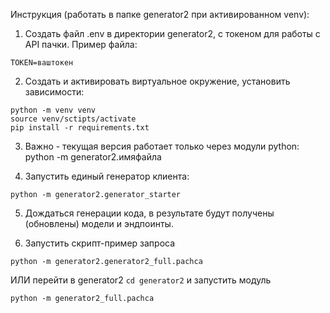 Инструкция (работать в папке generator2 при активированном venv):

1. Создать файл .env в директории generator2, с токеном для работы с API пачки. Пример файла:

```
TOKEN=ваштокен
```

2. Создать и активировать виртуальное окружение, установить зависимости:

```
python -m venv venv
source venv/sctipts/activate
pip install -r requirements.txt
```

3. Важно - текущая версия работает только через модули python: python -m generator2.имяфайла

4. Запустить единый генератор клиента:

```
python -m generator2.generator_starter
```

5. Дождаться генерации кода, в результате будут получены (обновлены) модели и эндпоинты.


6. Запустить скрипт-пример запроса

```
python -m generator2.generator2_full.pachca
```
ИЛИ перейти в generator2 ```cd generator2``` и запустить модуль

```
python -m generator2_full.pachca
```